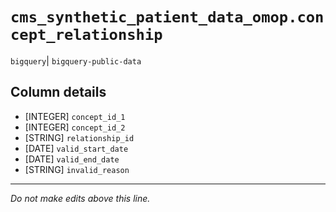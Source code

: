 # `cms_synthetic_patient_data_omop.concept_relationship`
`bigquery`| `bigquery-public-data`

## Column details
* [INTEGER]   `concept_id_1`
* [INTEGER]   `concept_id_2`
* [STRING]    `relationship_id`
* [DATE]      `valid_start_date`
* [DATE]      `valid_end_date`
* [STRING]    `invalid_reason`

-------------------------------------------------------------------------------
*Do not make edits above this line.*
